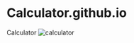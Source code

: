 # Calculator.github.io
Calculator
![calculator](https://github.com/Shamkokate/Calculator.github.io/assets/121576948/5b9477fc-f8ff-4e32-95e0-bad0697c3bb8)
